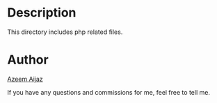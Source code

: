 <a name="Description"></a>
# Description
This directory includes php related files.

<a name="Author"></a>
# Author
[Azeem Aijaz](https://azeemaijaz.github.io/)

If you have any questions and commissions for me, feel free to tell me.
